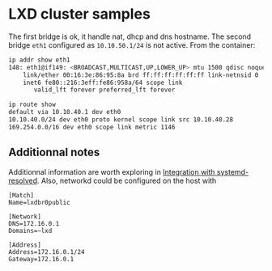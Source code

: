 
# LXD cluster samples

The first bridge is ok, it handle nat, dhcp and dns hostname. The second bridge `eth1` configured as `10.10.50.1/24` is not active. From the container:

```bash
ip addr show eth1
148: eth1@if149: <BROADCAST,MULTICAST,UP,LOWER_UP> mtu 1500 qdisc noqueue state UP group default qlen 1000
    link/ether 00:16:3e:86:95:8a brd ff:ff:ff:ff:ff:ff link-netnsid 0
    inet6 fe80::216:3eff:fe86:958a/64 scope link 
       valid_lft forever preferred_lft forever

ip route show
default via 10.10.40.1 dev eth0 
10.10.40.0/24 dev eth0 proto kernel scope link src 10.10.40.28 
169.254.0.0/16 dev eth0 scope link metric 1146
```

## Additionnal notes

Additionnal information are worth exploring in [Integration with systemd-resolved](https://github.com/lxc/lxd/blob/master/doc/networks.md#integration-with-systemd-resolved). Also, networkd could be configured on the host with

```
[Match]
Name=lxdbr0public

[Network]
DNS=172.16.0.1
Domains=~lxd

[Address]
Address=172.16.0.1/24
Gateway=172.16.0.1
```

